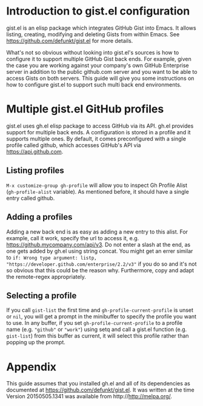 # Introduction to gist.el configuration
gist.el is an elisp package which integrates GitHub Gist into Emacs.  It allows listing, creating, modifying and deleting Gists from within Emacs.  See https://github.com/defunkt/gist.el for more details.

What's not so obvious without looking into gist.el's sources is how to configure it to support multiple GitHub Gist back ends.  For example, given the case you are working against your company's own GitHub Enterprise server in addition to the public github.com server and you want to be able to access Gists on both servers.  This guide will give you some instructions on how to configure gist.el to support such multi back end environments.

# Multiple gist.el GitHub profiles
gist.el uses gh.el elisp package to access GitHub via its API. gh.el provides support for multiple back ends.  A configuration is stored in a profile and it supports multiple ones.  By default, it comes preconfigured with a single profile called github, which accesses GitHub's API via https://api.github.com.

## Listing profiles
`M-x customize-group gh-profile` will allow you to inspect Gh Profile Alist (`gh-profile-alist` variable).  As mentioned before, it should have a single entry called github.

## Adding a profiles
Adding a new back end is as easy as adding a new entry to this alist.  For example, call it work, specify the url to access it, e.g. https://github.mycompany.com/api/v3.  Do not enter a slash at the end, as one gets added by gh.el using string concat.  You might get an errer similar to `if: Wrong type argument: listp, "https://developer.github.com/enterprise/2.2/v3"` if you do so and it's not so obvious that this could be the reason why.  Furthermore, copy and adapt the remote-regex appropriately.

## Selecting a profile
If you call `gist-list` the first time and `gh-profile-current-profile` is unset or `nil`, you will get a prompt in the minibuffer to specify the profile you want to use.  In any buffer, if you set `gh-profile-current-profile` to a profile name (e.g. `"github"` or `"work"`) using setq and call a gist.el function (e.g. `gist-list`) from this buffer as current, it will select this profile rather than popping up the prompt.

# Appendix
This guide assumes that you installed gh.el and all of its dependencies as documented at https://github.com/defunkt/gist.el. It was written at the time Version 20150505.1341 was available from http://http://melpa.org/.
